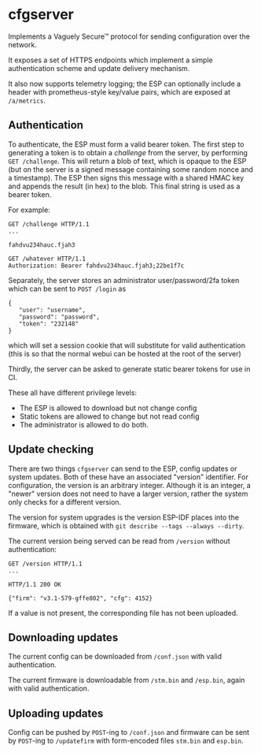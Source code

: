 # cfgserver

Implements a Vaguely Secure™ protocol for sending configuration over the network.

It exposes a set of HTTPS endpoints which implement a simple authentication scheme and update delivery mechanism.

It also now supports telemetry logging; the ESP can optionally include a header with prometheus-style key/value pairs, which
are exposed at `/a/metrics`.

## Authentication

To authenticate, the ESP must form a valid bearer token. The first step to generating a token is to obtain a _challenge_ from the server, by
performing `GET /challenge`. This will return a blob of text, which is opaque to the ESP (but on the server is a signed message containing
some random nonce and a timestamp). The ESP then signs this message with a shared HMAC key and appends the result (in hex) to the blob. This final string
is used as a bearer token.

For example:

```
GET /challenge HTTP/1.1
...

fahdvu234hauc.fjah3
```

```
GET /whatever HTTP/1.1
Authorization: Bearer fahdvu234hauc.fjah3;22be1f7c
```

Separately, the server stores an administrator user/password/2fa token which can be sent to `POST /login` as

```
{
   "user": "username",
   "password": "password",
   "token": "232148"
}
```

which will set a session cookie that will substitute for valid authentication (this is so that the normal webui can be hosted at the root of the server)

Thirdly, the server can be asked to generate static bearer tokens for use in CI.

These all have different privilege levels:

- The ESP is allowed to download but not change config
- Static tokens are allowed to change but not read config
- The administrator is allowed to do both.

## Update checking

There are two things `cfgserver` can send to the ESP, config updates or system updates. Both of these have an associated "version" identifier. For configuration, the
version is an arbitrary integer. Although it is an integer, a "newer" version does not need to have a larger version, rather the system only checks for a different version.

The version for system upgrades is the version ESP-IDF places into the firmware, which is obtained with `git describe --tags --always --dirty`.

The current version being served can be read from `/version` without authentication:

```
GET /version HTTP/1.1
...

HTTP/1.1 200 OK

{"firm": "v3.1-579-gffe802", "cfg": 4152}
```

If a value is not present, the corresponding file has not been uploaded.

## Downloading updates

The current config can be downloaded from `/conf.json` with valid authentication.

The current firmware is downloadable from `/stm.bin` and `/esp.bin`, again with valid authentication. 

## Uploading updates

Config can be pushed by `POST`-ing to `/conf.json` and firmware can be sent by `POST`-ing to `/updatefirm` with form-encoded files `stm.bin` and `esp.bin`.
